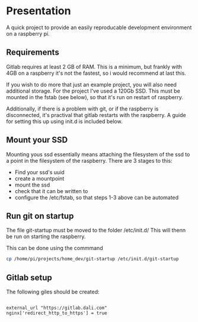 # Presentation

A quick project to provide an easily reproducable development environment on a raspberry pi.

## Requirements

Gitlab requires at least 2 GB of RAM.  This is a minimum, but frankly with 4GB on a raspberry it's not the fastest, so i would recommend at last this.

If you wish to do more that just an example project, you will also need additional storage.  For the project I've used a 120Gb SSD.  This must be mounted in the fstab (see below), so that it's run on restart of raspberry.

Additionally, if there is a problem with git, or if the raspberry is disconnected, it's practival that gitlab restarts with the raspberry.  A guide for setting this up using init.d is included below.

## Mount your SSD

Mounting yous ssd essentially means attaching the filesystem of the ssd to a point in the filesystem of the raspberry.  There are 3 stages to this:

- Find your ssd's uuid
- create a mountpoint
- mount the ssd
- check that it can be written to
- configure the /etc/fstab, so that steps 1-3 above can be automated

## Run git on startup

The file git-startup must be moved to the folder /etc/init.d/ This will thenn be run on starting the raspberry.

This can be done using the commmand 

```bash
cp /home/pi/projects/home_dev/git-startup /etc/init.d/git-startup
```

## Gitlab setup

The following giles should be created:

```

external_url "https://gitlab.dali.com"
nginx['redirect_http_to_https'] = true
```
